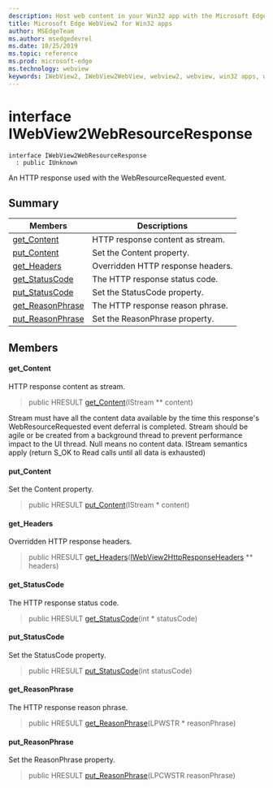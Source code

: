 ```yaml
---
description: Host web content in your Win32 app with the Microsoft Edge WebView2 control
title: Microsoft Edge WebView2 for Win32 apps
author: MSEdgeTeam
ms.author: msedgedevrel
ms.date: 10/25/2019
ms.topic: reference
ms.prod: microsoft-edge
ms.technology: webview
keywords: IWebView2, IWebView2WebView, webview2, webview, win32 apps, win32, edge
---
```


# interface IWebView2WebResourceResponse 

```
interface IWebView2WebResourceResponse
  : public IUnknown
```

An HTTP response used with the WebResourceRequested event.

## Summary

 Members                        | Descriptions
--------------------------------|---------------------------------------------
[get_Content](#get_content) | HTTP response content as stream.
[put_Content](#put_content) | Set the Content property.
[get_Headers](#get_headers) | Overridden HTTP response headers.
[get_StatusCode](#get_statuscode) | The HTTP response status code.
[put_StatusCode](#put_statuscode) | Set the StatusCode property.
[get_ReasonPhrase](#get_reasonphrase) | The HTTP response reason phrase.
[put_ReasonPhrase](#put_reasonphrase) | Set the ReasonPhrase property.

## Members

#### get_Content 

HTTP response content as stream.

> public HRESULT [get_Content](#interface_i_web_view2_web_resource_response_1a1eefcd262414db70d95ac1508e89782a)(IStream ** content)

Stream must have all the content data available by the time this response's WebResourceRequested event deferral is completed. Stream should be agile or be created from a background thread to prevent performance impact to the UI thread. Null means no content data. IStream semantics apply (return S_OK to Read calls until all data is exhausted)

#### put_Content 

Set the Content property.

> public HRESULT [put_Content](#interface_i_web_view2_web_resource_response_1ad788c7c4f69d90704a648368df7d7ae2)(IStream * content)

#### get_Headers 

Overridden HTTP response headers.

> public HRESULT [get_Headers](#interface_i_web_view2_web_resource_response_1abfb232e76c9174eec6e9322fe4019eac)([IWebView2HttpResponseHeaders](IWebView2HttpResponseHeaders.md#interface_i_web_view2_http_response_headers) ** headers)

#### get_StatusCode 

The HTTP response status code.

> public HRESULT [get_StatusCode](#interface_i_web_view2_web_resource_response_1af7dd8039627a9b499c0ac219abe91593)(int * statusCode)

#### put_StatusCode 

Set the StatusCode property.

> public HRESULT [put_StatusCode](#interface_i_web_view2_web_resource_response_1a70218592959208c7335c7a7894b55d6d)(int statusCode)

#### get_ReasonPhrase 

The HTTP response reason phrase.

> public HRESULT [get_ReasonPhrase](#interface_i_web_view2_web_resource_response_1a423fdaa841ceee7a2f366d1f5c64e825)(LPWSTR * reasonPhrase)

#### put_ReasonPhrase 

Set the ReasonPhrase property.

> public HRESULT [put_ReasonPhrase](#interface_i_web_view2_web_resource_response_1a6a9607f75b9899546adf005b9ef8a9ab)(LPCWSTR reasonPhrase)

